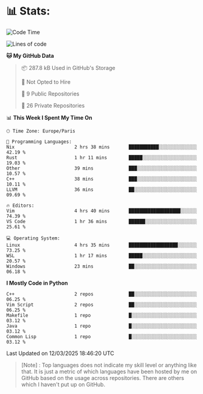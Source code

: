 

<h1>📊 Stats:</h1>

<!--START_SECTION:waka-->
![Code Time](http://img.shields.io/badge/Code%20Time-813%20hrs%2057%20mins-blue)

![Lines of code](https://img.shields.io/badge/From%20Hello%20World%20I%27ve%20Written-6.5%20million%20lines%20of%20code-blue)

**🐱 My GitHub Data** 

> 📦 287.8 kB Used in GitHub's Storage 
 > 
> 🚫 Not Opted to Hire
 > 
> 📜 9 Public Repositories 
 > 
> 🔑 26 Private Repositories 
 > 
📊 **This Week I Spent My Time On** 

```text
🕑︎ Time Zone: Europe/Paris

💬 Programming Languages: 
Nix                      2 hrs 38 mins       ███████████░░░░░░░░░░░░░░   42.19 % 
Rust                     1 hr 11 mins        █████░░░░░░░░░░░░░░░░░░░░   19.03 % 
Other                    39 mins             ███░░░░░░░░░░░░░░░░░░░░░░   10.57 % 
C++                      38 mins             ███░░░░░░░░░░░░░░░░░░░░░░   10.11 % 
LLVM                     36 mins             ██░░░░░░░░░░░░░░░░░░░░░░░   09.69 % 

🔥 Editors: 
Vim                      4 hrs 40 mins       ███████████████████░░░░░░   74.39 % 
VS Code                  1 hr 36 mins        ██████░░░░░░░░░░░░░░░░░░░   25.61 % 

💻 Operating System: 
Linux                    4 hrs 35 mins       ██████████████████░░░░░░░   73.25 % 
WSL                      1 hr 17 mins        █████░░░░░░░░░░░░░░░░░░░░   20.57 % 
Windows                  23 mins             ██░░░░░░░░░░░░░░░░░░░░░░░   06.18 % 
```

**I Mostly Code in Python** 

```text
C++                      2 repos             ██░░░░░░░░░░░░░░░░░░░░░░░   06.25 % 
Vim Script               2 repos             ██░░░░░░░░░░░░░░░░░░░░░░░   06.25 % 
Makefile                 1 repo              █░░░░░░░░░░░░░░░░░░░░░░░░   03.12 % 
Java                     1 repo              █░░░░░░░░░░░░░░░░░░░░░░░░   03.12 % 
Common Lisp              1 repo              █░░░░░░░░░░░░░░░░░░░░░░░░   03.12 % 
```




 Last Updated on 12/03/2025 18:46:20 UTC
<!--END_SECTION:waka-->

 > [Note] : Top languages does not indicate my skill level or anything like that. It is just a metric of which languages have been hosted by me on GitHub based on the usage across repositories. There are others which I haven't put up on GitHub.</span>
